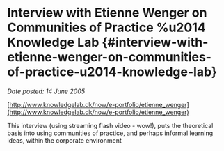 # Interview with Etienne Wenger on Communities of Practice %u2014 Knowledge Lab {#interview-with-etienne-wenger-on-communities-of-practice-u2014-knowledge-lab}

_Date posted: 14 June 2005_

[http://www.knowledgelab.dk/now/e-portfolio/etienne_wenger](http://www.knowledgelab.dk/now/e-portfolio/etienne_wenger)

This interview (using streaming flash video - wow!), puts the theoretical basis into using communities of practice, and perhaps informal learning ideas, within the corporate environment